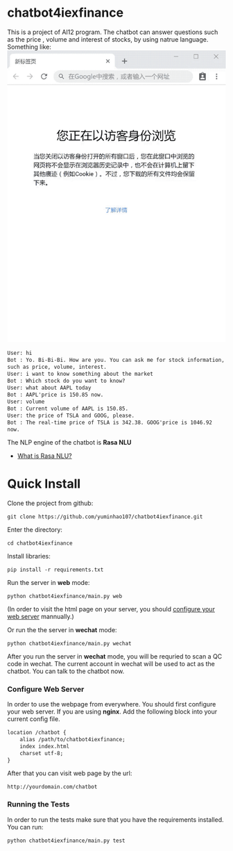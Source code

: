 # chatbot4iexfinance
This is a project of AI12 program.
The chatbot can answer questions such as the price , volume and interest of stocks, by using natrue language. Something like:
![image](http://github.com/yuminhao107/chatbot4iexfinance/raw/master/docs/demo.gif)

```
User: hi
Bot : Yo. Bi-Bi-Bi. How are you. You can ask me for stock information, such as price, volume, interest.
User: i want to know something about the market
Bot : Which stock do you want to know?
User: what about AAPL today
Bot : AAPL'price is 150.85 now.
User: volume
Bot : Current volume of AAPL is 150.85.
User: the price of TSLA and GOOG, please.
Bot : The real-time price of TSLA is 342.38. GOOG'price is 1046.92 now.
```
 
The NLP engine of the chatbot is **Rasa NLU**
- [What is Rasa NLU?](http://rasa.com/products/rasa-stack/)

# Quick Install
Clone the project from github:
```
git clone https://github.com/yuminhao107/chatbot4iexfinance.git
```
Enter the directory:
```
cd chatbot4iexfinance
```
Install libraries:
```
pip install -r requirements.txt
```
Run the server in **web** mode:
```
python chatbot4iexfinance/main.py web
```
  (In order to visit the html page on your server, you should [configure your web server](#config-web-server) mannually.)

Or run the the server in **wechat** mode:
```
python chatbot4iexfinance/main.py wechat
```
After you run the server in **wechat** mode, you will be requried to scan a QC code in wechat. The current account in wechat will be used to act as the chatbot. You can talk to the chatbot now.

### Configure Web Server
In order to use the webpage from everywhere. You should first configure your web server.
If you are using **nginx**. Add the following block into your current config file.
```
location /chatbot {
    alias /path/to/chatbot4iexfinance;
    index index.html
    charset utf-8;
}
```
After that you can visit web page by the url:
```
http://yourdomain.com/chatbot
```

### Running the Tests
In order to run the tests make sure that you have the requirements installed. You can run:
```
python chatbot4iexfinance/main.py test
```
